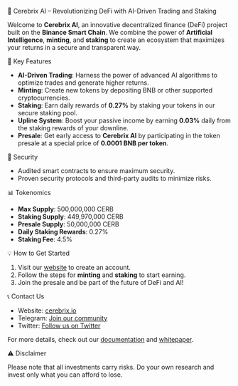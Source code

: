 🧠 Cerebrix AI – Revolutionizing DeFi with AI-Driven Trading and Staking

Welcome to **Cerebrix AI**, an innovative decentralized finance (DeFi) project built on the **Binance Smart Chain**. We combine the power of **Artificial Intelligence**, **minting**, and **staking** to create an ecosystem that maximizes your returns in a secure and transparent way.

🚀 Key Features

- **AI-Driven Trading**: Harness the power of advanced AI algorithms to optimize trades and generate higher returns.
- **Minting**: Create new tokens by depositing BNB or other supported cryptocurrencies.
- **Staking**: Earn daily rewards of **0.27%** by staking your tokens in our secure staking pool.
- **Upline System**: Boost your passive income by earning **0.03%** daily from the staking rewards of your downline.
- **Presale**: Get early access to **Cerebrix AI** by participating in the token presale at a special price of **0.0001 BNB per token**.

🔐 Security

- Audited smart contracts to ensure maximum security.
- Proven security protocols and third-party audits to minimize risks.

 📊 Tokenomics

- **Max Supply**: 500,000,000 CERB
- **Staking Supply**: 449,970,000 CERB
- **Presale Supply**: 50,000,000 CERB
- **Daily Staking Rewards**: 0.27%
- **Staking Fee**: 4.5%

💡 How to Get Started

1. Visit our [website](https://cerebrix.io) to create an account.
2. Follow the steps for **minting** and **staking** to start earning.
3. Join the presale and be part of the future of DeFi and AI!

 📞 Contact Us

- Website: [cerebrix.io](https://cerebrix.io)
- Telegram: [Join our community](https://t.me/cerebrixai)
- Twitter: [Follow us on Twitter](https://twitter.com/cerebrixai)

For more details, check out our [documentation](https://cerebrix.io/docs) and [whitepaper](https://cerebrix.io/whitepaper).

⚠️ Disclaimer

Please note that all investments carry risks. Do your own research and invest only what you can afford to lose.

